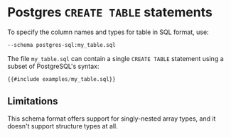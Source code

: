 # Postgres `CREATE TABLE` statements

To specify the column names and types for table in SQL format, use:

```txt
--schema postgres-sql:my_table.sql
```

The file `my_table.sql` can contain a single `CREATE TABLE` statement using a subset of PostgreSQL's syntax:

```sql
{{#include examples/my_table.sql}}
```

## Limitations

This schema format offers support for singly-nested array types, and it doesn't support structure types at all.
